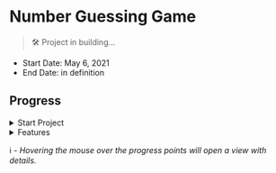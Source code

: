 <!--![Guessing-Game]()-->
# Number Guessing Game
> 🛠 Project in building...

- Start Date: May 6, 2021
- End Date: in definition

## Progress


<details>
    <summary>Start Project</summary>
    <ol>
        <li title="HTML structure and Basic styles css">Start interface project</li>
        <li title="App data storage">Declaration of variables</li>
    </ol>
</details>

<details>
    <summary>Features</summary>
    <ol>
        <li title="App core idea">randomNumber</li>
        <li title="Arrives the user's guess">checkGuess</li>
    </ol>
</details>

ℹ - *Hovering the mouse over the progress points will open a view with details.*
#

